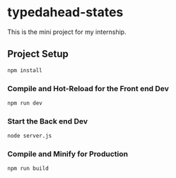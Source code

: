# typedahead-states

This is the mini project for my internship.

## Project Setup

```sh
npm install
```

### Compile and Hot-Reload for the Front end Dev

```sh
npm run dev
```

### Start the Back end Dev

```sh
node server.js
```

### Compile and Minify for Production

```sh
npm run build
```
